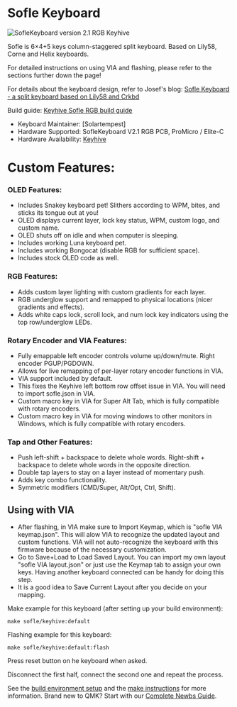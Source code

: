 # Sofle Keyboard

![SofleKeyboard version 2.1 RGB Keyhive](https://i.imgur.com/WH9OoWuh.jpg)

Sofle is 6×4+5 keys column-staggered split keyboard. Based on Lily58, Corne and Helix keyboards.

For detailed instructions on using VIA and flashing, please refer to the sections further down the page!

For details about the keyboard design, refer to Josef's blog: [Sofle Keyboard - a split keyboard based on Lily58 and Crkbd](https://josef-adamcik.cz/electronics/let-me-introduce-you-sofle-keyboard-split-keyboard-based-on-lily58.html)

Build guide: [Keyhive Sofle RGB build guide](https://github.com/keyhive/build_guides/blob/master/docs/keyboards/sofle-rgb.md)

* Keyboard Maintainer: [Solartempest]
* Hardware Supported: SofleKeyboard V2.1 RGB PCB, ProMicro / Elite-C
* Hardware Availability: [Keyhive](https://keyhive.xyz/shop/sofle)

# Custom Features:

### OLED Features:
-   Includes Snakey keyboard pet! Slithers according to WPM, bites, and sticks its tongue out at you!
-	OLED displays current layer, lock key status, WPM, custom logo, and custom name.
-	OLED shuts off on idle and when computer is sleeping.
-	Includes working Luna keyboard pet.
-	Includes working Bongocat (disable RGB for sufficient space).
-   Includes stock OLED code as well.

### RGB Features:
-   Adds custom layer lighting with custom gradients for each layer.
-   RGB underglow support and remapped to physical locations (nicer gradients and effects).
-   Adds white caps lock, scroll lock, and num lock key indicators using the top row/underglow LEDs.

### Rotary Encoder and VIA Features:
-   Fully emappable left encoder controls volume up/down/mute. Right encoder PGUP/PGDOWN.
-   Allows for  live remapping of per-layer rotary encoder functions in VIA.
-   VIA support included by default.
-   This fixes the Keyhive left bottom row offset issue in VIA. You will need to import sofle.json in VIA.
-   Custom macro key in VIA for Super Alt Tab, which is fully compatible with rotary encoders.
-   Custom macro key in VIA for moving windows to other monitors in Windows, which is fully compatible with rotary encoders.

### Tap and Other Features:
-   Push left-shift + backspace to delete whole words. Right-shift + backspace to delete whole words in the opposite direction.
-   Double tap layers to stay on a layer instead of momentary push.
-   Adds key combo functionality.
-   Symmetric modifiers (CMD/Super, Alt/Opt, Ctrl, Shift).

## Using with VIA

-   After flashing, in VIA make sure to Import Keymap, which is "sofle VIA keymap.json". This will alow VIA to recognize the updated layout and custom functions. VIA will not auto-recognize the keyboard with this firmware because of the necessary customization.
-   Go to Save+Load to Load Saved Layout. You can import my own layout "sofle VIA layout.json" or just use the Keymap tab to assign your own keys. Having another keyboard connected can be handy for doing this step.
-   It is a good idea to Save Current Layout after you decide on your mapping.


Make example for this keyboard (after setting up your build environment):

    make sofle/keyhive:default

Flashing example for this keyboard:

    make sofle/keyhive:default:flash

Press reset button on he keyboard when asked.

Disconnect the first half, connect the second one and repeat the process.


See the [build environment setup](https://docs.qmk.fm/#/getting_started_build_tools) and the [make instructions](https://docs.qmk.fm/#/getting_started_make_guide) for more information. Brand new to QMK? Start with our [Complete Newbs Guide](https://docs.qmk.fm/#/newbs).
